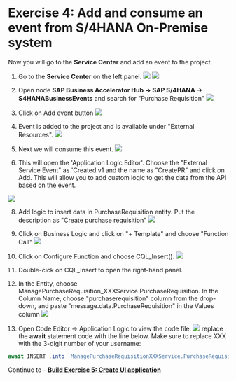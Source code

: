# Exercise 4: Add and consume an event from S/4HANA On-Premise system
Now you will go to the **Service Center** and add an event to the project.

1. Go to the **Service Center** on the left panel.
![](images/Event_000.png)
![](images/Event_001.png)

3. Open node **SAP Business Accelerator Hub -> SAP S/4HANA -> S4HANABusinessEvents** and search for "Purchase Requisition"
![](images/Event_002.png)

4. Click on Add event button
![](images/Event_009.png)

5. Event is added to the project and is available under "External Resources".
![](images/Event_003.png)

6. Next we will consume this event.
![](images/Event_004.png)

7. This will open the 'Application Logic Editor'. Choose the "External Service Event" as 'Created.v1 and the name as "CreatePR" and click on Add. This will allow you to add custom logic to get the data from the API based on the event. 

![](images/Event_010.png)

8. Add logic to insert data in PurchaseRequisition entity. Put the description as "Create purchase requisition"
![](images/Event_005.png)

9. Click on Business Logic and click on "+ Template" and choose "Function Call"
![](images/Event_006.png)

10. Click on Configure Function and choose CQL_Insert().
![](images/Cqlinsert.png)

11. Double-cick on CQL_Insert to open the right-hand panel.

12. In the Entity, choose ManagePurchaseRequisition_XXXService.PurchaseRequisition. In the Column Name, choose "purchaserequisition" column from the drop-down, and paste "message.data.PurchaseRequisition" in the Values column
![](images/Event_007.png)

13. Open Code Editor -> Application Logic to view the code file.
![](images/Event_008.png)
replace the **await** statement code with the line below. Make sure to replace XXX with the 3-digit number of your username:
```js
await INSERT .into `ManagePurchaseRequisitionXXXService.PurchaseRequisition` .entries({purchaserequisition:message.data.PurchaseRequisition});
```
Continue to - **[Build Exercise 5: Create UI application](../../../buildcode/exercises/ex5/README.md)**
